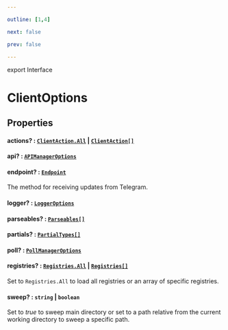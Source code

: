```yaml
---

outline: [1,4]

next: false

prev: false

---
```


export Interface
# ClientOptions

## Properties

#### actions? : [`ClientAction.All`](../enumerations/ClientAction.md#all) \| [`ClientAction[]`](../enumerations/ClientAction.md)

#### api? : [`APIManagerOptions`](./APIManagerOptions.md)

#### endpoint? : [`Endpoint`](../enumerations/Endpoint.md)
 The method for receiving updates from Telegram.

#### logger? : [`LoggerOptions`](./LoggerOptions.md)

#### parseables? : [`Parseables[]`](../enumerations/Parseables.md)

#### partials? : [`PartialTypes[]`](../enumerations/PartialTypes.md)

#### poll? : [`PollManagerOptions`](./PollManagerOptions.md)

#### registries? : [`Registries.All`](../enumerations/Registries.md#all) \| [`Registries[]`](../enumerations/Registries.md)
 Set to 
`Registries.All`
 to load all registries or an array of specific registries.

#### sweep? : `string` \| `boolean`
 Set to *true* to sweep main directory or set to a path relative from the current working directory to sweep a specific path.
